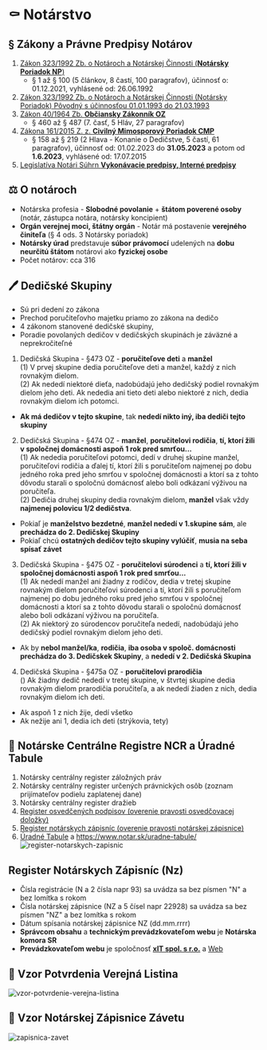 # ⚰️ Notárstvo
## § Zákony a Právne Predpisy Notárov
1. [Zákon 323/1992 Zb. o Notároch a Notárskej Činnosti (**Notársky Poriadok NP**)](https://www.slov-lex.sk/pravne-predpisy/SK/ZZ/1992/323/20211201.html)  
    - § 1 až § 100 (5 článkov, 8 častí, 100 paragrafov), účinnosť o: 01.12.2021, vyhlásené od: 26.06.1992
2. [Zákon 323/1992 Zb. o Notároch a Notárskej Činnosti (Notársky Poriadok) Pôvodný s účinnosťou 01.01.1993 do 21.03.1993](https://www.slov-lex.sk/pravne-predpisy/SK/ZZ/1992/323/19930101.html)  
3. [Zákon 40/1964 Zb. **Občiansky Zákonník OZ**](https://www.slov-lex.sk/pravne-predpisy/SK/ZZ/1964/40/#predpis.cast-siedma)  
    - § 460 až § 487 (7. časť, 5 Hláv, 27 paragrafov)
4. [Zákona 161/2015 Z. z. **Civilný Mimosporový Poriadok CMP**](https://www.slov-lex.sk/pravne-predpisy/SK/ZZ/2015/161/)
    - § 158 až § 219 (2 Hlava - Konanie o Dedičstve, 5 častí, 61 paragrafov), účinnosť od: 01.02.2023 do **31.05.2023** a potom od **1.6.2023**, vyhlásené od: 17.07.2015
5. [Legislatíva Notári Súhrn **Vykonávacie predpisy, Interné predpisy**](https://www.notar.sk/a-notarsky-poriadok/)

## ⚖️ O notároch
- Notárska profesia - **Slobodné povolanie** + **štátom poverené osoby** (notár, zástupca notára, notársky koncipient)  
- **Orgán verejnej moci, štátny orgán** - Notár má postavenie **verejného činiteľa** (§ 4 ods. 3 Notársky poriadok)  
- **Notársky úrad** predstavuje **súbor právomocí** udelených na **dobu neurčitú štátom** notárovi ako **fyzickej osobe**  
- Počet notárov: cca 316

## 🖊️ Dedičské Skupiny 
- Sú pri dedení zo zákona
- Prechod poručiteľovho majetku priamo zo zákona na dedičo
- 4 zákonom stanovené dedičské skupiny,
- Poradie povolaných dedičov v dedičských skupinách je záväzné a neprekročiteľné 

1. Dedičská Skupina - §473 OZ - **poručiteľove deti** a **manžel**  
(1) V prvej skupine dedia poručiteľove deti a manžel, každý z nich rovnakým dielom.   
(2) Ak nededí niektoré dieťa, nadobúdajú jeho dedičský podiel rovnakým dielom jeho deti. Ak nededia ani tieto deti alebo niektoré z nich, dedia rovnakým dielom ich potomci.   

-  **Ak má dedičov v tejto skupine**, tak **nededí nikto iný, iba dediči tejto skupiny**

2. Dedičská Skupina - §474 OZ - **manžel**, **poručitelovi rodičia**, **tí, ktorí žili v spoločnej domácnosti aspoň 1 rok pred smrťou...**   
(1) Ak nededia poručiteľovi potomci, dedí v druhej skupine manžel, poručiteľovi rodičia a ďalej tí, ktorí žili s poručiteľom najmenej po dobu jedného roka pred jeho smrťou v spoločnej domácnosti a ktorí sa z tohto dôvodu starali o spoločnú domácnosť alebo boli odkázaní výživou na poručiteľa.   
(2) Dedičia druhej skupiny dedia rovnakým dielom, **manžel** však vždy **najmenej polovicu 1/2 dedičstva**.  

- Pokiaľ je **manželstvo bezdetné**, **manžel nededí v 1.skupine sám**, ale **prechádza do 2. Dedičskej Skupiny**
- Pokiaľ chcú **ostatných dedičov tejto skupiny vylúčiť**, **musia na seba spísať závet**

3. Dedičská Skupina - §475 OZ - **poručitelovi súrodenci** a **tí, ktorí žili v spoločnej domácnosti aspoň 1 rok pred smrťou...**    
(1) Ak nededí manžel ani žiadny z rodičov, dedia v tretej skupine rovnakým dielom poručiteľovi súrodenci a tí, ktorí žili s poručiteľom najmenej po dobu jedného roku pred jeho smrťou v spoločnej domácnosti a ktorí sa z tohto dôvodu starali o spoločnú domácnosť alebo boli odkázaní výživou na poručiteľa.   
(2) Ak niektorý zo súrodencov poručiteľa nededí, nadobúdajú jeho dedičský podiel rovnakým dielom jeho deti.   

- Ak by **nebol manžel/ka**, **rodičia**, **iba osoba v spoloč. domácnosti prechádza do 3. Dedičskek Skupiny**, a **nededí v 2. Dedičská Skupina**

4. Dedičská Skupina - §475a OZ - **poručitelovi prarodičia**   
() Ak žiadny dedič nededí v tretej skupine, v štvrtej skupine dedia rovnakým dielom prarodičia poručiteľa, a ak nededí žiaden z nich, dedia rovnakým dielom ich deti.  

- Ak aspoň 1 z nich žije, dedí všetko
- Ak nežije ani 1, dedia ich deti (strýkovia, tety)

## 🧰 Notárske Centrálne Registre NCR a Úradné Tabule
1. Notársky centrálny register záložných práv
1. Notársky centrálny register určených právnických osôb (zoznam prijímateľov podielu zaplatenej dane)
1. Notársky centrálny register dražieb
1. [Register osvedčených podpisov (overenie pravosti osvedčovacej doložky)](https://www.notar.sk/osvedcenie-podpisu/)
1. [Register notárskych zápisníc (overenie pravosti notárskej zápisnice)](https://www.notar.sk/overenie-podpisu/)
1. [Úradné Tabule](https://drive.google.com/drive/folders/0Bx-jDPt_90ZpMzlvQ1pramhYTGM?resourcekey=0-Gy4__ffeoHLfhuhTtIfWow) a https://www.notar.sk/uradne-tabule/
![register-notarskych-zapisnic](https://github.com/miroslav-reiter/Notarstvo/assets/24510943/8dccf2b8-4d35-485b-aae6-14c930a1a2ed)

## Register Notárskych Zápisníc (Nz)
- Čísla registrácie (N a 2 čísla napr 93) sa uvádza sa bez písmen "N" a bez lomítka s rokom
- Čísla notárskej zápisnice (NZ a 5 čísel napr 22928) sa uvádza sa bez písmen "NZ" a bez lomítka s rokom
- Dátum spísania notárskej zápisnice NZ (dd.mm.rrrr)
- **Správcom obsahu** a **technickým prevádzkovateľom webu** je **Notárska komora SR** 
- **Prevádzkovateľom webu** je spoločnosť [**xIT spol. s r.o.**](https://www.finstat.sk/46668489) a [Web](https://xit.camp/)

## 📝 Vzor Potvrdenia Verejná Listina
![vzor-potvrdenie-verejna-listina](https://github.com/miroslav-reiter/Notarstvo/assets/24510943/452a41f3-1d68-4a13-98d8-0e49239bdead)

## 📃 Vzor Notárskej Zápisnice Závetu
![zapisnica-zavet](https://github.com/miroslav-reiter/Notarstvo/assets/24510943/e48f5880-bbce-4f93-aad2-92517bfb6e34)


